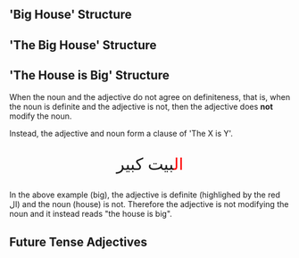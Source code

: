 ## 'Big House' Structure


## 'The Big House' Structure




## 'The House is Big' Structure
When the noun and the adjective do not agree on definiteness, that is, when the noun is definite and the adjective is not, then the adjective does **not** modify the noun.

Instead, the adjective and noun form a clause of 'The X is Y'.

<p style="text-align:center; font-size:2.1em;"><span style="color: red;">ال</span>بيت كبير</p>

In the above example (big), the adjective is definite (highlighed by the red ال) and the noun (house) is not. Therefore the adjective is not modifying the noun and it instead reads "the house is big".

## Future Tense Adjectives
